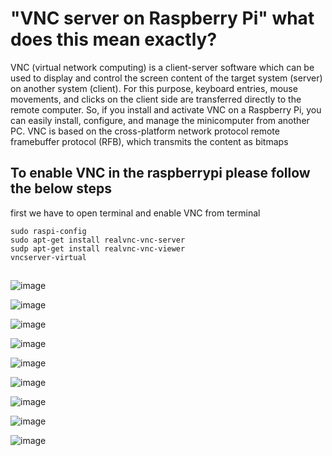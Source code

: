 # "VNC server on Raspberry Pi" what does this mean exactly?

VNC (virtual network computing) is a client-server software which can be used to display and control the screen content of the target system (server) on another system (client). For this purpose, keyboard entries, mouse movements, and clicks on the client side are transferred directly to the remote computer. So, if you install and activate VNC on a Raspberry Pi, you can easily install, configure, and manage the minicomputer from another PC. VNC is based on the cross-platform network protocol remote framebuffer protocol (RFB), which transmits the content as bitmaps

## To enable VNC in the raspberrypi please follow the below steps

first we have to open terminal  and enable VNC from terminal

```
sudo raspi-config
sudo apt-get install realvnc-vnc-server
sudp apt-get install realvnc-vnc-viewer
vncserver-virtual

```

## 

![image](https://github.com/user-attachments/assets/edb8026a-b290-407b-8105-645c952f6f0f)

![image](https://github.com/user-attachments/assets/30eb83aa-c024-48b6-83fa-805938f1ca1f)

![image](https://github.com/user-attachments/assets/9f81fdac-1ee0-452f-87bc-91e68c4cc63e)

![image](https://github.com/user-attachments/assets/e18aa29b-2aa3-41a0-b49c-0a5b367ce87b)

![image](https://github.com/user-attachments/assets/d913c6f1-6ad4-49ff-96d2-0683237ff1c4)




![image](https://github.com/user-attachments/assets/229d4122-d306-4c05-9ef3-ae83281247ba)


![image](https://github.com/user-attachments/assets/9274785a-cdc5-42b4-8a89-8537850de975)

![image](https://github.com/user-attachments/assets/67af5dc7-4a46-4342-bc12-bc552eeb4cb3)

![image](https://github.com/user-attachments/assets/d3e691f5-33dc-4e71-8116-29754ffc23ef)









